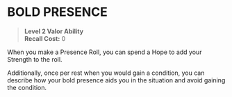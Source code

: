 # BOLD PRESENCE

> **Level 2 Valor Ability**  
> **Recall Cost:** 0

When you make a Presence Roll, you can spend a Hope to add your Strength to the roll.

Additionally, once per rest when you would gain a condition, you can describe how your bold presence aids you in the situation and avoid gaining the condition.
